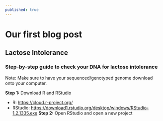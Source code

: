 ```yaml
---
published: true
---
```

# Our first blog post

## Lactose Intolerance

### Step-by-step guide to check your DNA for lactose intolerance
Note: Make sure to have your sequenced/genotyped genome download onto your computer. 

**Step 1:** Download R and RStudio
- R: https://cloud.r-project.org/
- RStudio: https://download1.rstudio.org/desktop/windows/RStudio-1.2.1335.exe
**Step 2:** Open RStudio and open a new project





